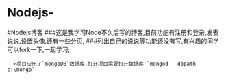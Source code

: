 # Nodejs-

#Nodejs博客
      ###这是我学习Node不久后写的博客,目前功能有注册和登录,发表说说,设置头像,还有一些分页,
      ###列出自己的说说等功能还没有写,有兴趣的同学可以fork一下,一起学习;
      
      >项目应用了`mongoDB`数据库,打开项目需要打开数据库 `mongod --dbpath c:\mongo`
